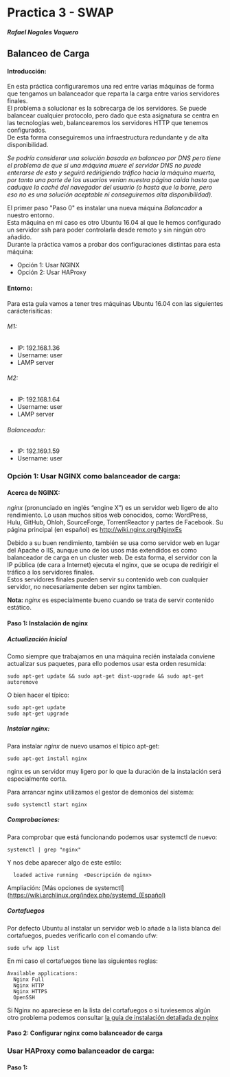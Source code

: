 # Practica 3 - SWAP
##### Rafael Nogales Vaquero

## Balanceo de Carga
#### Introducción:
En esta práctica configuraremos una red entre varias máquinas de forma que tengamos un balanceador que reparta la carga entre varios servidores finales.  
El problema a solucionar es la sobrecarga de los servidores. Se puede balancear cualquier protocolo, pero dado que esta asignatura se centra en las tecnologías web, balancearemos los servidores HTTP que tenemos configurados.  
De esta forma conseguiremos una infraestructura redundante y de alta disponibilidad.  

*Se podría considerar una solución basada en balanceo por DNS pero tiene el problema de que si una máquina muere el servidor DNS no puede enterarse de esto y seguirá redirigiendo tráfico hacia la máquina muerta, por tanto una parte de los usuarios verían nuestra página caida hasta que caduque la caché del navegador del usuario (o hasta que la borre, pero eso no es una solución aceptable ni conseguiremos alta disponibilidad).*

El primer paso "Paso 0" es instalar una nueva máquina *Balancador* a nuestro entorno.  
Esta máquina en mi caso es otro Ubuntu 16.04 al que le hemos configurado un servidor ssh para poder controlarla desde remoto y sin ningún otro añadido.  
Durante la práctica vamos a probar dos configuraciones distintas para esta máquina:
 + Opción 1: Usar NGINX
 + Opción 2: Usar HAProxy   

#### Entorno:

Para esta guía vamos a tener tres máquinas Ubuntu 16.04 con las siguientes carácterisiticas:

###### M1:
- IP: 192.168.1.36
- Username: user
- LAMP server

###### M2:
- IP: 192.168.1.64
- Username: user
- LAMP server

###### Balanceador:
- IP: 192.169.1.59
- Username: user


### Opción 1: Usar NGINX como balanceador de carga:

#### Acerca de NGINX:
*nginx* (pronunciado en inglés “engine X”) es un servidor web ligero de alto rendimiento. Lo usan muchos sitios web conocidos, como: WordPress, Hulu, GitHub, Ohloh, SourceForge, TorrentReactor y partes de Facebook. Su página principal (en español) es http://wiki.nginx.org/NginxEs  

Debido a su buen rendimiento, también se usa como servidor web en lugar del Apache o IIS, aunque uno de los usos más extendidos es como balanceador de carga en un cluster web. De esta forma, el servidor con la IP pública (de cara a Internet) ejecuta el nginx, que se ocupa de redirigir el tráfico a los servidores finales.  
Estos servidores finales pueden servir su contenido web con cualquier servidor, no necesariamente deben ser nginx tambien.

**Nota:** *nginx* es especialmente bueno cuando se trata de servir contenido estático.

#### Paso 1: Instalación de nginx

##### Actualización inicial
Como siempre que trabajamos en una máquina recién instalada conviene actualizar sus paquetes, para ello podemos usar esta orden resumida:
```
sudo apt-get update && sudo apt-get dist-upgrade && sudo apt-get autoremove
```

O bien hacer el típico:
```
sudo apt-get update
sudo apt-get upgrade
```
##### Instalar nginx:
Para instalar *nginx* de nuevo usamos el típico apt-get:
```
sudo apt-get install nginx
```
nginx es un servidor muy ligero por lo que la duración de la instalación será especialmente corta.  

Para arrancar nginx utilizamos el gestor de demonios del sistema:  
```
sudo systemctl start nginx
```

##### Comprobaciones:
Para comprobar que está funcionando podemos usar systemctl de nuevo:
```
systemctl | grep "nginx"
```
Y nos debe aparecer algo de este estilo:
```
  loaded active running  <Descripción de nginx>
```

Ampliación: [Más opciones de systemctl](https://wiki.archlinux.org/index.php/systemd_(Español)

##### Cortafuegos
Por defecto Ubuntu al instalar un servidor web lo añade a la lista blanca del cortafuegos, puedes verificarlo con el comando ufw:
```
sudo ufw app list
```

En mi caso el cortafuegos tiene las siguientes reglas:
```
Available applications:
  Nginx Full
  Nginx HTTP
  Nginx HTTPS
  OpenSSH
```
Si Nginx no apareciese en la lista del cortafuegos o si tuviesemos algún otro problema podemos consultar [la guía de instalación detallada de nginx](https://www.liberiangeek.net/2016/07/how-to-install-nginx-webserver-on-ubuntu-16-04/)

#### Paso 2: Configurar nginx como balanceador de carga


### Usar HAProxy como balanceador de carga:
#### Paso 1:
